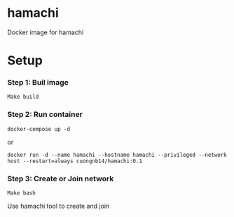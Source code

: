 # hamachi
Docker image for hamachi

# Setup

### Step 1: Buil image
`Make build`

### Step 2: Run container
`docker-compose up -d`

or

`docker run -d --name hamachi --hostname hamachi --privileged --network host --restart=always cuongnb14/hamachi:0.1`

### Step 3: Create or Join network
`Make bash`

Use hamachi tool to create and join
